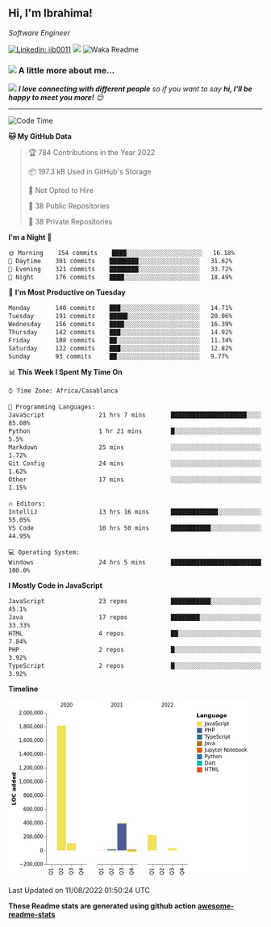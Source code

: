<h2>Hi, I'm Ibrahima! </h2>
<p><em>Software Engineer 
</em></p>


[![Linkedin: iib0011](https://img.shields.io/badge/-iib0011-blue?style=flat-square&logo=Linkedin&logoColor=white&link=https://www.linkedin.com/in/iib0011/)](https://www.linkedin.com/in/iib0011/)
![](https://visitor-badge.glitch.me/badge?page_id=iib0011)
![Waka Readme](https://github.com/iib0011/iib0011/workflows/Waka%20Readme/badge.svg)


### <img src="https://media.giphy.com/media/VgCDAzcKvsR6OM0uWg/giphy.gif" width="50"> A little more about me...  


<img src="https://media.giphy.com/media/LnQjpWaON8nhr21vNW/giphy.gif" width="60"> <em><b>I love connecting with different people</b> so if you want to say <b>hi, I'll be happy to meet you more!</b> 😊</em>

---
<!--START_SECTION:waka-->
![Code Time](http://img.shields.io/badge/Code%20Time-0%20secs-blue)

**🐱 My GitHub Data** 

> 🏆 784 Contributions in the Year 2022
 > 
> 📦 197.3 kB Used in GitHub's Storage 
 > 
> 🚫 Not Opted to Hire
 > 
> 📜 38 Public Repositories 
 > 
> 🔑 38 Private Repositories  
 > 
**I'm a Night 🦉** 

```text
🌞 Morning    154 commits    ████░░░░░░░░░░░░░░░░░░░░░   16.18% 
🌆 Daytime    301 commits    ████████░░░░░░░░░░░░░░░░░   31.62% 
🌃 Evening    321 commits    ████████░░░░░░░░░░░░░░░░░   33.72% 
🌙 Night      176 commits    ████░░░░░░░░░░░░░░░░░░░░░   18.49%

```
📅 **I'm Most Productive on Tuesday** 

```text
Monday       140 commits    ███░░░░░░░░░░░░░░░░░░░░░░   14.71% 
Tuesday      191 commits    █████░░░░░░░░░░░░░░░░░░░░   20.06% 
Wednesday    156 commits    ████░░░░░░░░░░░░░░░░░░░░░   16.39% 
Thursday     142 commits    ███░░░░░░░░░░░░░░░░░░░░░░   14.92% 
Friday       108 commits    ██░░░░░░░░░░░░░░░░░░░░░░░   11.34% 
Saturday     122 commits    ███░░░░░░░░░░░░░░░░░░░░░░   12.82% 
Sunday       93 commits     ██░░░░░░░░░░░░░░░░░░░░░░░   9.77%

```


📊 **This Week I Spent My Time On** 

```text
⌚︎ Time Zone: Africa/Casablanca

💬 Programming Languages: 
JavaScript               21 hrs 7 mins       █████████████████████░░░░   85.08% 
Python                   1 hr 21 mins        █░░░░░░░░░░░░░░░░░░░░░░░░   5.5% 
Markdown                 25 mins             ░░░░░░░░░░░░░░░░░░░░░░░░░   1.72% 
Git Config               24 mins             ░░░░░░░░░░░░░░░░░░░░░░░░░   1.62% 
Other                    17 mins             ░░░░░░░░░░░░░░░░░░░░░░░░░   1.15%

🔥 Editors: 
IntelliJ                 13 hrs 16 mins      █████████████░░░░░░░░░░░░   55.05% 
VS Code                  10 hrs 50 mins      ███████████░░░░░░░░░░░░░░   44.95%

💻 Operating System: 
Windows                  24 hrs 5 mins       █████████████████████████   100.0%

```

**I Mostly Code in JavaScript** 

```text
JavaScript               23 repos            ███████████░░░░░░░░░░░░░░   45.1% 
Java                     17 repos            ████████░░░░░░░░░░░░░░░░░   33.33% 
HTML                     4 repos             ██░░░░░░░░░░░░░░░░░░░░░░░   7.84% 
PHP                      2 repos             █░░░░░░░░░░░░░░░░░░░░░░░░   3.92% 
TypeScript               2 repos             █░░░░░░░░░░░░░░░░░░░░░░░░   3.92%

```


**Timeline**

![Chart not found](https://raw.githubusercontent.com/iib0011/iib0011/master/charts/bar_graph.png) 


 Last Updated on 11/08/2022 01:50:24 UTC
<!--END_SECTION:waka-->

**These Readme stats are generated using github action [awesome-readme-stats](https://github.com/iib0011/waka-readme-stats)**
